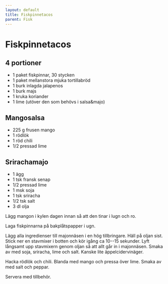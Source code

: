 ```yaml
---
layout: default
title: Fiskpinnetacos
parent: Fisk
---
```

# Fiskpinnetacos

## 4 portioner

-   1 paket fiskpinnar, 30 stycken
-   1 paket mellanstora mjuka tortillabröd
-   1 burk inlagda jalapenos
-   1 burk majs
-   1 kruka koriander
-   1 lime (utöver den som behövs i salsa&majo)

## Mangosalsa

-   225 g frusen mango
-   1 rödlök
-   1 röd chili
-   1/2 pressad lime

## Srirachamajo

-   1 ägg
-   1 tsk fransk senap
-   1/2 pressad lime
-   1 msk soja
-   1 tsk sriracha
-   1/2 tsk salt
-   3 dl olja

Lägg mangon i kylen dagen innan så att den tinar i lugn och ro.

Laga fiskpinnarna på bakplåtspapper i ugn.

Lägg alla ingredienser till majonnäsen i en hög tillbringare. Häll på
oljan sist. Stick ner en stavmixer i botten och kör igång ca 10--15
sekunder. Lyft långsamt upp stavmixern genom oljan så att allt går in i
majonnäsen. Smaka av med soja, sriracha, lime och salt. Kanske lite
äppelcidervinäger.

Hacka rödlök och chili. Blanda med mango och pressa över lime. Smaka av
med salt och peppar.

Servera med tillbehör.
